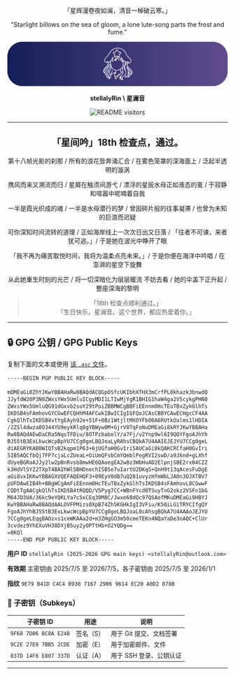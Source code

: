 <!-- markdownlint-disable MD026 MD033 MD036 MD041 -->

<div align="center">
「星辉漫卷夜如澜，清音一棹破云寒。」

"Starlight billows on the sea of gloom, a lone lute-song parts the frost and fume."

![stellalyRin's profile banner](./assets/stellalyRin_banner.png)

**stellalyRin \ 星澜音**

![README visitors](https://komarev.com/ghpvc/?username=stellalyRin&color=blue)

---

## 「星间吟」18th 检查点，通过。

第十八帧光影的刹那 / 所有的浪花皆奔涌汇合 /
在雾色笼罩的深海面上 / 泛起半透明的漩涡

携风而来又溯流而归 / 星屑在触须间游弋 /
漂浮的星辰水母正如液态的茧 / 于寂静和喧嚣中呢喃着自我

一半是霞光织成的魂 / 一半是水母潜行的梦 /
曾因碎片般的往事凝滞 / 也曾为未知的巨浪而迟疑

可你深知时间流转的道理 / 正如海岸线上一次次日出又日落 /
「往者不可谏，来者犹可追。」/ 于是她在波光中睁开了眼

「我不再为痛苦取悦时间，我将为温柔点亮未来。」/
于是你便在海洋中吟唱 / 在澎湃的星空下旋舞

从此她重生时刻的光芒 / 将一切深暗化为层层暖流
不妨去看 / 她的伞盖下正升起 / 整座深海的黎明

> 「18th 检查点顺利通过。」
><br>
> 「生日快乐，星澜音。这个世界，都应热爱着你。」

</div>

---

## 🔒 GPG 公钥 / GPG Public Keys

复制下面的文本或使用 [该 `.asc` 文件](./assets/gpg-public-key.asc)。

```asc
-----BEGIN PGP PUBLIC KEY BLOCK-----

mDMEaGi8ZhYJKwYBBAHaRw8BAQdACQGpOSfcUKIbhXTHX3mCrfPL0khazk3bnwdQ
JJyfdW20P3N0ZWxsYWx5UmluICgyMDI1LTIwMjYgR1BHIG1haW4ga2V5cykgPHN0
ZWxsYWx5UmluQG91dGxvb2suY29tPoiZBBMWCgBBFiEEnnm0HcTEuTBxZykGlhTs
IKDSB4sFAmhovGYCGwEFCQHhM4AFCwkIBwICIgIGFQoJCAsCBBYCAwECHgcCF4AA
CgkQlhTsIKDSB4vtYgEAyh92e+51F+0Bz1WtjltMXOYFbO0A6RUtkOalms1lHDIA
/2ZSl4dwza8O344YU9eykRlq8gYBWyw0M+GjrV0TqFoNuDMEaGi8kRYJKwYBBAHa
Rw8BAQdAEwDaCRa5NqsTFDiu/8OTPzbabolY/a7Fj/v2Ynp9wl6I9QQYFgoAJhYh
BJ55tB3ExLkwcWcpBpYU7CCg0geLBQJoaLyRAhsCBQkA7U4AAIEJEJYU7CCg0geL
diAEGRYKAB0WIQTsB2kqpm1P63+6jUGfaH0GvIriSAUCaGi8kQAKCRCfaH0GvIri
SIB5AQCfbQj7FP7cjaLcZUeaL+OiUmQFsbCmYQmblPegRVI2swD/a9J6nd+gLXhf
dUyeBGRaAJJy2lw2pBnRvsb8mwHE6QAoegEA2w8z3WbHuAD2ElpnjSBE2rx84CZZ
k3HdVlSYZ2TXpT4BAIhWlSBHDnechISB5e7uIartU2DKqS+QnH9t13qAcesFuDgE
aGi8vxIKKwYBBAGXVQEFAQEHQF3+09EyV0dB7uQ281uvyzHfmWbLJAOn3OJXTBV7
pUFDAwEIB4h+BBgWCgAmFiEEnnm0HcTEuTBxZykGlhTsIKDSB4sFAmhovL8CGwwF
CQDtTgAACgkQlhTsIKDSB4tRQQD/V5Pyg7CC+WBnFYcd0TSuyTnG2okz2VSFn1bG
M64JD3UA/36kc9eYQKLYa7c5xCEq30M8C/Jwxe68dQc97QSAofMKuDMEaGi9HBYJ
KwYBBAHaRw8BAQdAALOVFPMizs8XpB74Zh5KGHkIgI3VFiu/K50iLGiTRYCIfgQY
FgoAJhYhBJ55tB3ExLkwcWcpBpYU7CCg0geLBQJoaL0cAhsgBQkA7U4AAAoJEJYU
7CCg0geLEqgBAOzxs1ceWKAAa2d+m3ZHgGO3m50cmeTEKn4NQaYaDe3oAQC+ClUr
3cvdez9YhEXuVH38DYjB5uy2yOPTtHb+O2YQDg==
=0KQl
-----END PGP PUBLIC KEY BLOCK-----
```

**用户 ID** `stellalyRin (2025-2026 GPG main keys) <stellalyRin@outlook.com>`

**有效期** 主密钥由 2025/7/5 至 2026/7/5，各子密钥由 2025/7/5 至 2026/1/1

**指纹** `9E79 B41D C4C4 B930 7167 2906 9614 EC20 A0D2 078B`

### 🔗 子密钥（Subkeys）

| 子密钥 ID | 用途 | 说明 |
|-----------|------|------|
| `9F68 7D06 BC8A E248` | 签名（S）| 用于 Git 提交、文档签署 |
| `9C2E 27E8 7BB5 2CDE` | 加密（E）| 用于加密邮件、文件 |
| `837D 14F6 E807 337D` | 认证（A）| 用于 SSH 登录、公钥认证 |

---
